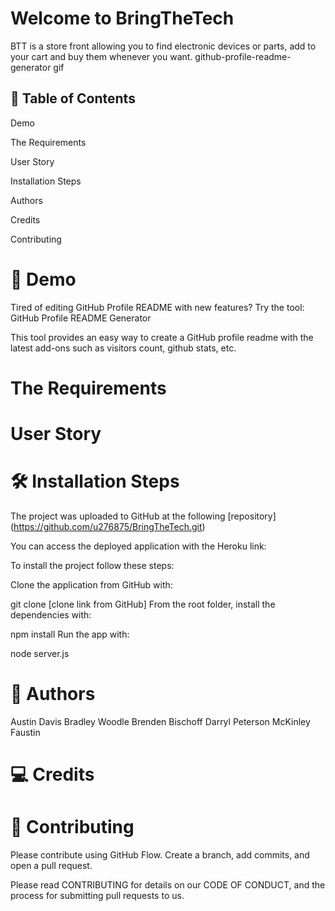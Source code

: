 # Welcome to BringTheTech

BTT is a store front allowing you to find electronic devices or parts, add to your cart and buy them whenever you want.
github-profile-readme-generator gif

## 🧐 Table of Contents

Demo

The Requirements

User Story

Installation Steps

Authors

Credits

Contributing

# 🚀 Demo

Tired of editing GitHub Profile README with new features?
Try the tool: GitHub Profile README Generator

This tool provides an easy way to create a GitHub profile readme with the latest add-ons such as visitors count, github stats, etc.

# The Requirements


# User Story

# 🛠️ Installation Steps
The project was uploaded to GitHub at the following [repository] (https://github.com/u276875/BringTheTech.git)

You can access the deployed application with the Heroku link: 

To install the project follow these steps:

Clone the application from GitHub with:

git clone [clone link from GitHub]
From the root folder, install the dependencies with:

npm install
Run the app with:

node server.js

# 🌟 Authors
Austin Davis
Bradley Woodle
Brenden Bischoff
Darryl Peterson
McKinley Faustin

# 💻 Credits


# 🍰 Contributing
Please contribute using GitHub Flow. Create a branch, add commits, and open a pull request.

Please read CONTRIBUTING for details on our CODE OF CONDUCT, and the process for submitting pull requests to us.
